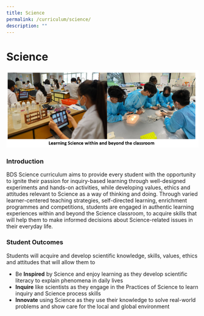 ```yaml
---
title: Science
permalink: /curriculum/science/
description: ""
---
```

Science
=======

![](/images/Learning%20Sc%20WithinnBeyong.jpeg)


### Introduction

BDS Science curriculum aims to provide every student with the opportunity to ignite their passion for inquiry-based learning through well-designed experiments and hands-on activities, while developing values, ethics and attitudes relevant to Science as a way of thinking and doing. Through varied learner-centered teaching strategies, self-directed learning, enrichment programmes and competitions, students are engaged in authentic learning experiences within and beyond the Science classroom, to acquire skills that will help them to make informed decisions about Science-related issues in their everyday life.

### Student Outcomes

Students will acquire and develop scientific knowledge, skills, values, ethics and attitudes that will allow them to 

*   Be <b>Inspired</b> by Science and enjoy learning as they develop scientific literacy to explain phenomena in daily lives
*   <b>Inquire</b> like scientists as they engage in the Practices of Science to learn inquiry and Science process skills
*   <b>Innovate</b> using Science as they use their knowledge to solve real-world problems and show care for the local and global environment